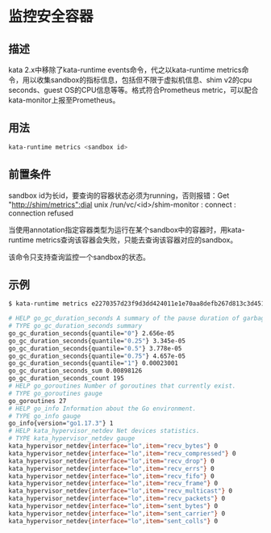 # 监控安全容器

## 描述

kata 2.x中移除了kata-runtime events命令，代之以kata-runtime metrics命令，用以收集sandbox的指标信息，包括但不限于虚拟机信息、shim v2的cpu seconds、guest OS的CPU信息等等。格式符合Prometheus metric，可以配合kata-monitor上报至Prometheus。

## 用法

```bash
kata-runtime metrics <sandbox id>
```

## 前置条件

sandbox id为长id，要查询的容器状态必须为running，否则报错：Get "<http://shim/metrics":dial> unix /run/vc/\<id\>/shim-monitor : connect : connection refused

当使用annotation指定容器类型为运行在某个sandbox中的容器时，用kata-runtime metrics查询该容器会失败，只能去查询该容器对应的sandbox。

该命令只支持查询监控一个sandbox的状态。

## 示例

```bash
$ kata-runtime metrics e2270357d23f9d3dd424011e1e70aa8defb267d813c3d451db58f35aeac97a04

# HELP go_gc_duration_seconds A summary of the pause duration of garbage collection cycles.
# TYPE go_gc_duration_seconds summary
go_gc_duration_seconds{quantile="0"} 2.656e-05
go_gc_duration_seconds{quantile="0.25"} 3.345e-05
go_gc_duration_seconds{quantile="0.5"} 3.778e-05
go_gc_duration_seconds{quantile="0.75"} 4.657e-05
go_gc_duration_seconds{quantile="1"} 0.00023001
go_gc_duration_seconds_sum 0.00898126
go_gc_duration_seconds_count 195
# HELP go_goroutines Number of goroutines that currently exist.
# TYPE go_goroutines gauge
go_goroutines 27
# HELP go_info Information about the Go environment.
# TYPE go_info gauge
go_info{version="go1.17.3"} 1
# HELP kata_hypervisor_netdev Net devices statistics.
# TYPE kata_hypervisor_netdev gauge
kata_hypervisor_netdev{interface="lo",item="recv_bytes"} 0
kata_hypervisor_netdev{interface="lo",item="recv_compressed"} 0
kata_hypervisor_netdev{interface="lo",item="recv_drop"} 0
kata_hypervisor_netdev{interface="lo",item="recv_errs"} 0
kata_hypervisor_netdev{interface="lo",item="recv_fifo"} 0
kata_hypervisor_netdev{interface="lo",item="recv_frame"} 0
kata_hypervisor_netdev{interface="lo",item="recv_multicast"} 0
kata_hypervisor_netdev{interface="lo",item="recv_packets"} 0
kata_hypervisor_netdev{interface="lo",item="sent_bytes"} 0
kata_hypervisor_netdev{interface="lo",item="sent_carrier"} 0
kata_hypervisor_netdev{interface="lo",item="sent_colls"} 0
```
